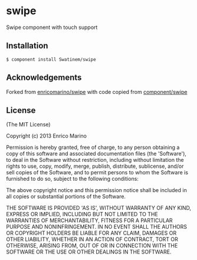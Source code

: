 # swipe

Swipe component with touch support

## Installation

    $ component install Swatinem/swipe

## Acknowledgements

Forked from [enricomarino/swipe](https://github.com/enricomarino/swipe)
with code copied from [component/swipe](https://github.com/component/swipe)

## License

(The MIT License)

Copyright (c) 2013 Enrico Marino

Permission is hereby granted, free of charge, to any person obtaining a copy of this software and associated documentation files (the 'Software'), to deal in the Software without restriction, including without limitation the rights to use, copy, modify, merge, publish, distribute, sublicense, and/or sell copies of the Software, and to permit persons to whom the Software is furnished to do so, subject to the following conditions:

The above copyright notice and this permission notice shall be included in all copies or substantial portions of the Software.

THE SOFTWARE IS PROVIDED 'AS IS', WITHOUT WARRANTY OF ANY KIND, EXPRESS OR IMPLIED, INCLUDING BUT NOT LIMITED TO THE WARRANTIES OF MERCHANTABILITY, FITNESS FOR A PARTICULAR PURPOSE AND NONINFRINGEMENT. IN NO EVENT SHALL THE AUTHORS OR COPYRIGHT HOLDERS BE LIABLE FOR ANY CLAIM, DAMAGES OR OTHER LIABILITY, WHETHER IN AN ACTION OF CONTRACT, TORT OR OTHERWISE, ARISING FROM, OUT OF OR IN CONNECTION WITH THE SOFTWARE OR THE USE OR OTHER DEALINGS IN THE SOFTWARE.
